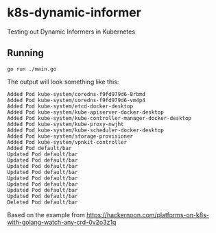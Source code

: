 # k8s-dynamic-informer
Testing out Dynamic Informers in Kubernetes

## Running

```
go run ./main.go
```

The output will look something like this:

```
Added Pod kube-system/coredns-f9fd979d6-8rbmd
Added Pod kube-system/coredns-f9fd979d6-vm4p4
Added Pod kube-system/etcd-docker-desktop
Added Pod kube-system/kube-apiserver-docker-desktop
Added Pod kube-system/kube-controller-manager-docker-desktop
Added Pod kube-system/kube-proxy-nwjht
Added Pod kube-system/kube-scheduler-docker-desktop
Added Pod kube-system/storage-provisioner
Added Pod kube-system/vpnkit-controller
Added Pod default/bar
Updated Pod default/bar
Updated Pod default/bar
Updated Pod default/bar
Updated Pod default/bar
Updated Pod default/bar
Updated Pod default/bar
Updated Pod default/bar
Updated Pod default/bar
Deleted Pod default/bar
```

Based on the example from https://hackernoon.com/platforms-on-k8s-with-golang-watch-any-crd-0v2o3z1q
